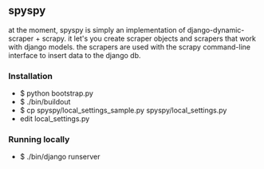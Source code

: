 ## spyspy ##

at the moment, spyspy is simply an implementation of django-dynamic-scraper + scrapy.
it let's you create scraper objects and scrapers that work with django models.
the scrapers are used with the scrapy command-line interface to insert data to the django db.

### Installation ###

* $ python bootstrap.py
* $ ./bin/buildout 
* $ cp spyspy/local_settings_sample.py spyspy/local_settings.py 
* edit local_settings.py 

### Running locally ###
* $ ./bin/django runserver